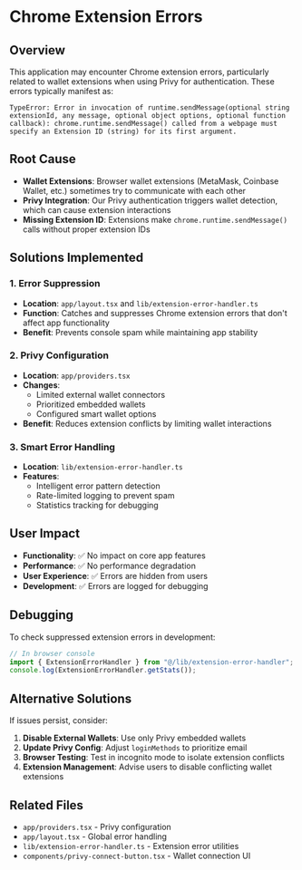 # Chrome Extension Errors

## Overview

This application may encounter Chrome extension errors, particularly related to wallet extensions when using Privy for authentication. These errors typically manifest as:

```
TypeError: Error in invocation of runtime.sendMessage(optional string extensionId, any message, optional object options, optional function callback): chrome.runtime.sendMessage() called from a webpage must specify an Extension ID (string) for its first argument.
```

## Root Cause

- **Wallet Extensions**: Browser wallet extensions (MetaMask, Coinbase Wallet, etc.) sometimes try to communicate with each other
- **Privy Integration**: Our Privy authentication triggers wallet detection, which can cause extension interactions
- **Missing Extension ID**: Extensions make `chrome.runtime.sendMessage()` calls without proper extension IDs

## Solutions Implemented

### 1. Error Suppression

- **Location**: `app/layout.tsx` and `lib/extension-error-handler.ts`
- **Function**: Catches and suppresses Chrome extension errors that don't affect app functionality
- **Benefit**: Prevents console spam while maintaining app stability

### 2. Privy Configuration

- **Location**: `app/providers.tsx`
- **Changes**:
  - Limited external wallet connectors
  - Prioritized embedded wallets
  - Configured smart wallet options
- **Benefit**: Reduces extension conflicts by limiting wallet interactions

### 3. Smart Error Handling

- **Location**: `lib/extension-error-handler.ts`
- **Features**:
  - Intelligent error pattern detection
  - Rate-limited logging to prevent spam
  - Statistics tracking for debugging

## User Impact

- **Functionality**: ✅ No impact on core app features
- **Performance**: ✅ No performance degradation
- **User Experience**: ✅ Errors are hidden from users
- **Development**: ✅ Errors are logged for debugging

## Debugging

To check suppressed extension errors in development:

```javascript
// In browser console
import { ExtensionErrorHandler } from "@/lib/extension-error-handler";
console.log(ExtensionErrorHandler.getStats());
```

## Alternative Solutions

If issues persist, consider:

1. **Disable External Wallets**: Use only Privy embedded wallets
2. **Update Privy Config**: Adjust `loginMethods` to prioritize email
3. **Browser Testing**: Test in incognito mode to isolate extension conflicts
4. **Extension Management**: Advise users to disable conflicting wallet extensions

## Related Files

- `app/providers.tsx` - Privy configuration
- `app/layout.tsx` - Global error handling
- `lib/extension-error-handler.ts` - Extension error utilities
- `components/privy-connect-button.tsx` - Wallet connection UI
